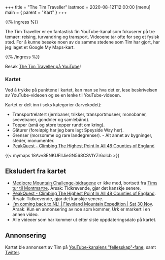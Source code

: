 +++
title = "The Tim Traveller"
lastmod = 2020-08-12T12:00:00
[menu]
main = { parent = "Kart" }
+++

{{% ingress %}}

The Tim Traveller er en fantastisk fin YouTube-kanal som fokuserer på tre temaer: reising,
turvandring og transport. Videoene tar ofte for seg et fysisk sted. For å kunne besøke noen av de
samme stedene som Tim har gjort, har jeg laget et Google My Maps-kart.

{{% /ingress %}}  

Besøk [The Tim Traveller på YouTube](https://www.youtube.com/c/TheTimTraveller/)!

### Kartet

Ved å trykke på punktene i kartet, kan man se hva det er, lese beskrivelsen av YouTube-videoen og
se en lenke til YouTube-videoen.

Kartet er delt inn i seks kategorier (farvekodet):

- Transportrelatert (jernbaner, trikker, transportmuseer, monobaner, svevebaner, gondoler og
samlebånd).  
- Topper (små og store topper rundt om kring).  
- Gåturer (foreløpig har jeg bare lagt
Speyside Way her).  
- Grenser (morsomme og rare landegrenser). - Alt annet av bygninger, steder,
monumenter.  
- [PeakQuest - Climbing The Highest Point In All 48 Counties of
England](https://www.youtube.com/watch?v=rNkbRjb7YDY&t=25s)

{{< mymaps 18Avv8ENKUFllJieGN568CSVIYZr6oIcb >}}

## Eksludert fra kartet

- [Mediocre Mountain  Challenge-bidragene](https://www.youtube.com/watch?v=O7eomq_jWdY&list=PLeL-qrCp_9NR-zT5xwRJv6_pwYP1fdWw6)
  er ikke med, bortsett fra [Tims tur til
  Montmartre](https://www.youtube.com/watch?v=My-8RqTM4Ag). Årsak: Tidkrevende, gjør det kanskje
  senere.
- [PeakQuest - Climbing The Highest Point In All 48 Counties of
  England](https://www.youtube.com/watch?v=rNkbRjb7YDY&t=25s). Årsak: Tidkrevende, gjør det
  kanskje senere.
- [I'm coming back to NL! | Flevoland Mountain Expedition | Sat 30
  Nov](https://www.youtube.com/watch?v=isrPq4RkR5Q&list=PLlpH0jWGIMwR9q7A1xZ6BXh65T3K940Z5&index=2).
  Årsak: Kun en annonsering av noe som kommer, Urk er markert i en annen video.
- Alle videoer som har kommer ut etter siste oppdateringsdato på kartet.

## Annonsering

Kartet ble annonsert av Tim på [YouTube-kanalens
"fellesskap"-fane](https://www.youtube.com/post/UgynBapHI1ROx6lfxKh4AaABCQ), samt
[Twitter](https://twitter.com/TheTimTraveller/status/1293518513970262017).
